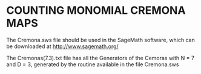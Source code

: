 # COUNTING MONOMIAL CREMONA MAPS

The Cremona.sws file should be used in the SageMath software, which can be downloaded at http://www.sagemath.org/

The Cremonas(7.3).txt file has all the Generators of the Cemoras with N = 7 and D = 3, generated by the routine available in the file Cremona.sws
